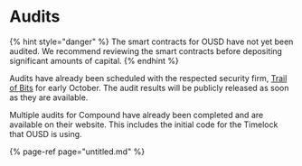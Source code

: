 # Audits

{% hint style="danger" %}
The smart contracts for OUSD have not yet been audited. We recommend reviewing the smart contracts before depositing significant amounts of capital.
{% endhint %}

Audits have already been scheduled with the respected security firm, [Trail of Bits](https://www.trailofbits.com/) for early October. The audit results will be publicly released as soon as they are available.

Multiple audits for Compound have already been completed and are available on their website. This includes the initial code for the Timelock that OUSD is using.

{% page-ref page="untitled.md" %}





